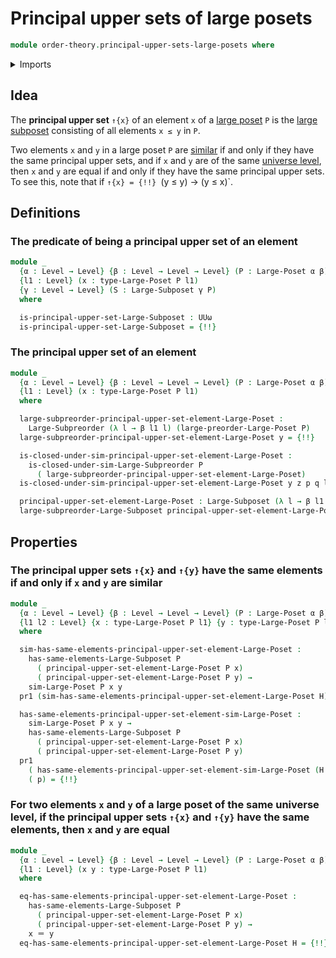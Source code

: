 # Principal upper sets of large posets

```agda
module order-theory.principal-upper-sets-large-posets where
```

<details><summary>Imports</summary>

```agda
open import foundation.dependent-pair-types
open import foundation.identity-types
open import foundation.logical-equivalences
open import foundation.universe-levels

open import order-theory.large-posets
open import order-theory.large-subposets
open import order-theory.large-subpreorders
open import order-theory.similarity-of-elements-large-posets
```

</details>

## Idea

The **principal upper set** `↑{x}` of an element `x` of a
[large poset](order-theory.large-posets.md) `P` is the
[large subposet](order-theory.large-subposets.md) consisting of all elements
`x ≤ y` in `P`.

Two elements `x` and `y` in a large poset `P` are
[similar](order-theory.similarity-of-elements-large-posets.md) if and only if
they have the same principal upper sets, and if `x` and `y` are of the same
[universe level](foundation.universe-levels.md), then `x` and `y` are equal if
and only if they have the same principal upper sets. To see this, note that if
`↑{x} = {!!}
`(y ≤ y) → (y ≤ x)`.

## Definitions

### The predicate of being a principal upper set of an element

```agda
module _
  {α : Level → Level} {β : Level → Level → Level} (P : Large-Poset α β)
  {l1 : Level} (x : type-Large-Poset P l1)
  {γ : Level → Level} (S : Large-Subposet γ P)
  where

  is-principal-upper-set-Large-Subposet : UUω
  is-principal-upper-set-Large-Subposet = {!!}
```

### The principal upper set of an element

```agda
module _
  {α : Level → Level} {β : Level → Level → Level} (P : Large-Poset α β)
  {l1 : Level} (x : type-Large-Poset P l1)
  where

  large-subpreorder-principal-upper-set-element-Large-Poset :
    Large-Subpreorder (λ l → β l1 l) (large-preorder-Large-Poset P)
  large-subpreorder-principal-upper-set-element-Large-Poset y = {!!}

  is-closed-under-sim-principal-upper-set-element-Large-Poset :
    is-closed-under-sim-Large-Subpreorder P
      ( large-subpreorder-principal-upper-set-element-Large-Poset)
  is-closed-under-sim-principal-upper-set-element-Large-Poset y z p q l = {!!}

  principal-upper-set-element-Large-Poset : Large-Subposet (λ l → β l1 l) P
  large-subpreorder-Large-Subposet principal-upper-set-element-Large-Poset = {!!}
```

## Properties

### The principal upper sets `↑{x}` and `↑{y}` have the same elements if and only if `x` and `y` are similar

```agda
module _
  {α : Level → Level} {β : Level → Level → Level} (P : Large-Poset α β)
  {l1 l2 : Level} {x : type-Large-Poset P l1} {y : type-Large-Poset P l2}
  where

  sim-has-same-elements-principal-upper-set-element-Large-Poset :
    has-same-elements-Large-Subposet P
      ( principal-upper-set-element-Large-Poset P x)
      ( principal-upper-set-element-Large-Poset P y) →
    sim-Large-Poset P x y
  pr1 (sim-has-same-elements-principal-upper-set-element-Large-Poset H) = {!!}

  has-same-elements-principal-upper-set-element-sim-Large-Poset :
    sim-Large-Poset P x y →
    has-same-elements-Large-Subposet P
      ( principal-upper-set-element-Large-Poset P x)
      ( principal-upper-set-element-Large-Poset P y)
  pr1
    ( has-same-elements-principal-upper-set-element-sim-Large-Poset (H , K) z)
    ( p) = {!!}
```

### For two elements `x` and `y` of a large poset of the same universe level, if the principal upper sets `↑{x}` and `↑{y}` have the same elements, then `x` and `y` are equal

```agda
module _
  {α : Level → Level} {β : Level → Level → Level} (P : Large-Poset α β)
  {l1 : Level} (x y : type-Large-Poset P l1)
  where

  eq-has-same-elements-principal-upper-set-element-Large-Poset :
    has-same-elements-Large-Subposet P
      ( principal-upper-set-element-Large-Poset P x)
      ( principal-upper-set-element-Large-Poset P y) →
    x ＝ y
  eq-has-same-elements-principal-upper-set-element-Large-Poset H = {!!}
```
